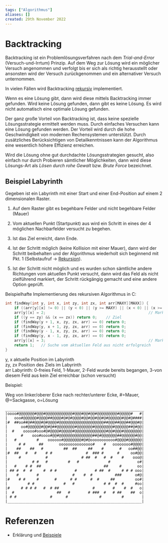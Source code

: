 ```yaml
---
tags: ["Algorithmus"]
aliases: []
created: 29th November 2022
---
```


# Backtracking

Backtracking ist ein Problemlösungsverfahren nach dem *Trial-and-Error* (Versuch-und-Irrtum) Prinzip.
Auf dem Weg zur Lösung wird ein möglicher Versuch angenommen und verfolgt bis er sich als richtig herausstellt oder ansonsten wird der Versuch zurückgenommen und ein alternativer Versuch unternommen.

In vielen Fällen wird Backtracking [rekursiv](Rekursion.md) implementiert.

Wenn es eine Lösung gibt, dann wird diese mittels Backtracking immer gefunden. Wird keine Lösung gefunden, dann gibt es keine Lösung. Es wird nicht automatisch eine optimale Lösung gefunden.

Der ganz große Vorteil von Backtracking ist, dass keine spezielle Lösungsstrategie ermittelt werden muss. Durch einfaches Versuchen kann eine Lösung gefunden werden. Der Vorteil wird durch die hohe Geschwindigkeit von modernen Rechensystemen unterstützt. Durch zusätzliches Berücksichtigen von Detailkenntnissen kann der Algorithmus eine wesentlich höhere Effizienz erreichen.

Wird die Lösung ohne gut durchdachte Lösungsstrategien gesucht, also einfach nur durch Probieren sämtlicher Möglichkeiten, dann wird diese Lösungs-Art als *Lösen durch rohe Gewalt* bzw. *Brute Force* bezeichnet.

## Beispiel Labyrinth

Gegeben ist ein Labyrinth mit einer Start und einer End-Position auf einem 2 dimensionalen Raster.

1. Auf dem Raster gibt es begehbare Felder und nicht begehbare Felder (Mauer)

2. Vom aktuellen Punkt (Startpunkt) aus wird ein Schritt in eines der 4 möglichen Nachbarfelder versucht zu begehen.

3. Ist das Ziel erreicht, dann Ende.

4. Ist der Schritt möglich (keine Kollision mit einer Mauer), dann wird der Schritt beibehalten und der Algorithmus wiederholt sich beginnend mit Pkt. 1 (Selbstaufruf -> [Rekursion](Rekursion.md)).

5. Ist der Schritt nicht möglich und es wurden schon sämtliche andere Richtungen vom aktuellen Punkt versucht, dann wird das Feld als nicht zielführend markiert, der Schritt rückgängig gemacht und eine andere Option geprüft.


Beispielhafte Implementierung des rekursiven Algorithmus in C:

```c
int findWay(int y, int x, int zy, int zx, int arr[MAXY][MAXX]) {
    if ((arr[y][x] != 0) || (y < 0) || (y >= MAXY) || (x < 0) || (x >= MAXX)) return 1;   // Mauer, Feld schon begangen oder Feldrand
    arr[y][x] = 2;												// Markierung: Feld schon begangen
    if ((y == zy) && (x == zx)) return 0;    // Ziel
    if (findWay(y + 1, x, zy, zx, arr) == 0) return 0;
    if (findWay(y, x + 1, zy, zx, arr) == 0) return 0;
    if (findWay(y - 1, x, zy, zx, arr) == 0) return 0;
    if (findWay(y, x - 1, zy, zx, arr) == 0) return 0;
    arr[y][x] = 3;												// Markierung: dieses Feld führt nicht zum Ziel
    return 1;	// Suche vom aktuellen Feld aus nicht erfolgreich
}
```

y, x		aktuelle Position im Labyrinth  
zy, zx	Position des Ziels im Labyrinth  
arr		Labyrinth: 0-freies Feld, 1-Mauer, 2-Feld wurde bereits begangen, 3-von diesem Feld aus kein Ziel erreichbar (schon versucht)

Beispiel:

Weg von linker/oberer Ecke nach rechter/unterer Ecke, #=Mauer, @=Sackgasse, o=Lösung

```
______________________________________________________________
|oooo#@@@@@@@#@@@#@@@@@@@@@@@@#@@@#@@#@@#@@@@@@@@@#@@@@@#   #|
|   ooo#@@@@@@#@@@@##@@@@#@#@#@@@@#@@#@@#@@#@#@@@@@@#@@#@####|
|#  ##oo##@##@@@#@#@@@@#@@@@@@@@@@@@@@@@@@@@##@@@##@@@##@@@#@|
|      oo#@@@@@@#@@#@##@@@@@@@@#@@@@@@@#@@@@@@@@#@@@@@@##@#@@|
|  #    ooooo#ooo#@#@@@@#@@@@@#@@@@@@@@@@@@@@#@@#@@@#@@@@@@@@|
|      #    ooo#oooo#@@#@@@@@@@@@@@@@@@##@#@@@@@@@##@@@@@@#@@|
|   #         #    oooooo#@@@@@@@@#@#@ooooooooooo#@@@@#@@@@@@|
|     # #      ##       ooooooooooooooo#    #   oooooooo#@@@@|
|    ##    ##   #         ##  ##     ##    #       #   oo##@@|
|#  ##   #   #    # #               #  ### #      #     oo#@@|
|     #           #               # ##  #   #  #    #    ooo@|
|           # #   #         #   #             #            o#|
|   #    # #  ##                            ##     #       oo|
| ## #  #  #     #  # #        #        # ##  #     # # # ooo|
|    #        #               #    #  #          ###      o#@|
|#    # #     #       #      # #      #  #     ##         oo#|
|         # #             #   #             # #  #  #     #oo|
|#     # # # #   #  # ##               #        #    #  #   o|
|  #                   ##   #        # ###  #   # ##    ##  o|
| # #               #      #              #         #        |
|____________________________________________________________|
```

# Referenzen

- Erklärung und [Beispiele](https://www.ethz.ch/content/dam/ethz/special-interest/dual/educeth-dam/documents/Unterrichtsmaterialien/informatik/B%C3%A4ume%20und%20Backtracking%20(Leitprogramm)/Backtracking.pdf)